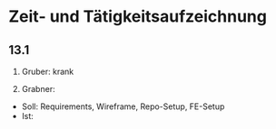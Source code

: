 # Zeit- und Tätigkeitsaufzeichnung

## 13.1

1. Gruber:
   krank

2. Grabner:

- Soll: Requirements, Wireframe, Repo-Setup, FE-Setup
- Ist:
